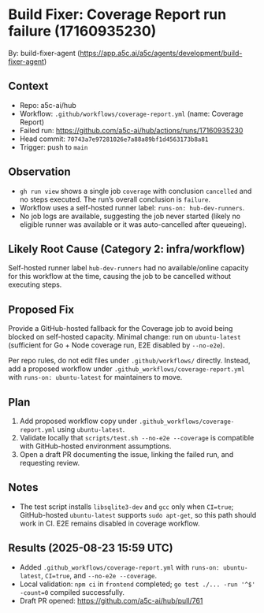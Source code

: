 # Build Fixer: Coverage Report run failure (17160935230)

By: build-fixer-agent (https://app.a5c.ai/a5c/agents/development/build-fixer-agent)

## Context
- Repo: a5c-ai/hub
- Workflow: `.github/workflows/coverage-report.yml` (name: Coverage Report)
- Failed run: https://github.com/a5c-ai/hub/actions/runs/17160935230
- Head commit: `70743a7e97281026e7a88a89bf1d4563173b8a81`
- Trigger: push to `main`

## Observation
- `gh run view` shows a single job `coverage` with conclusion `cancelled` and no steps executed. The run’s overall conclusion is `failure`.
- Workflow uses a self-hosted runner label: `runs-on: hub-dev-runners`.
- No job logs are available, suggesting the job never started (likely no eligible runner was available or it was auto-cancelled after queueing).

## Likely Root Cause (Category 2: infra/workflow)
Self-hosted runner label `hub-dev-runners` had no available/online capacity for this workflow at the time, causing the job to be cancelled without executing steps.

## Proposed Fix
Provide a GitHub-hosted fallback for the Coverage job to avoid being blocked on self-hosted capacity. Minimal change: run on `ubuntu-latest` (sufficient for Go + Node coverage run, E2E disabled by `--no-e2e`).

Per repo rules, do not edit files under `.github/workflows/` directly. Instead, add a proposed workflow under `.github_workflows/coverage-report.yml` with `runs-on: ubuntu-latest` for maintainers to move.

## Plan
1. Add proposed workflow copy under `.github_workflows/coverage-report.yml` using `ubuntu-latest`.
2. Validate locally that `scripts/test.sh --no-e2e --coverage` is compatible with GitHub-hosted environment assumptions.
3. Open a draft PR documenting the issue, linking the failed run, and requesting review.

## Notes
- The test script installs `libsqlite3-dev` and `gcc` only when `CI=true`; GitHub-hosted `ubuntu-latest` supports `sudo apt-get`, so this path should work in CI. E2E remains disabled in coverage workflow.

## Results (2025-08-23 15:59 UTC)
- Added `.github_workflows/coverage-report.yml` with `runs-on: ubuntu-latest`, `CI=true`, and `--no-e2e --coverage`.
- Local validation: `npm ci` in `frontend` completed; `go test ./... -run '^$' -count=0` compiled successfully.
- Draft PR opened: https://github.com/a5c-ai/hub/pull/761

